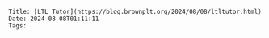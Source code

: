     Title: [LTL Tutor](https://blog.brownplt.org/2024/08/08/ltltutor.html)
    Date: 2024-08-08T01:11:11
    Tags: 

